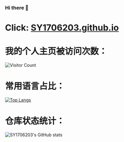 ### Hi there 👋

<!--
**SY1706203/SY1706203** is a ✨ _special_ ✨ repository because its `README.md` (this file) appears on your GitHub profile.

Here are some ideas to get you started:

- 🔭 I’m currently working on ...
- 🌱 I’m currently learning ...
- 👯 I’m looking to collaborate on ...
- 🤔 I’m looking for help with ...
- 💬 Ask me about ...
- 📫 How to reach me: ...
- 😄 Pronouns: ...
- ⚡ Fun fact: ...
-->

# Click: [SY1706203.github.io](https://SY1706203.github.io/)

# 我的个人主页被访问次数：
![Visitor Count](https://profile-counter.glitch.me/SY1706203/count.svg)

# 常用语言占比：
[![Top Langs](https://github-readme-stats.vercel.app/api/top-langs/?username=SY1706203&layout=compact)](https://github.com/SY1706203/github-readme-stats)

# 仓库状态统计：
![SY1706203's GitHub stats](https://github-readme-stats.vercel.app/api?username=SY1706203&show_icons=true&theme=tokyonight)
